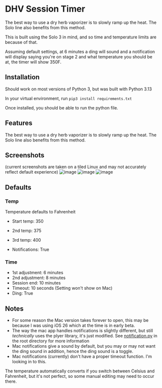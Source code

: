 # DHV Session Timer
The best way to use a dry herb vaporizer is to slowly ramp up the heat. The Solo line also benefits from this method. 

This is built using the Solo 3 in mind, and so time and temperature limits are because of that. 

Assuming default settings, at 6 minutes a ding will sound and a notification will display saying you're on stage 2 and what temperature you should be at, the timer will show 350F.  

## Installation
Should work on most versions of Python 3, but was built with Python 3.13

In your virtual environment, run `pip3 install requirements.txt`

Once installed, you should be able to run the python file. 

## Features
The best way to use a dry herb vaporizer is to slowly ramp up the heat. The Solo line also benefits from this method. 

## Screenshots
(current screenshots are taken on a tiled Linux and may not accurately reflect default experience)
![image](https://github.com/user-attachments/assets/8b9f4cb8-27e2-4d71-8513-e59bfe10cab2)
![image](https://github.com/user-attachments/assets/24880cf2-b80b-4040-a0ce-ed180e5c86f0)
![image](https://github.com/user-attachments/assets/464abdf5-e973-44b9-9763-ce6f979ea416)

## Defaults
### Temp
Temperature defaults to Fahrenheit

- Start temp: 350 
- 2nd temp:   375
- 3rd temp:   400

- Notifications: True

### Time

- 1st adjustment:  6 minutes
- 2nd adjustment:  8 minutes
- Session end:    10 minutes
- Timeout:        10 seconds (Setting won't show on Mac)
- Ding:           True

## Notes
- For some reason the Mac version takes forever to open, this may be because I was using iOS 26 which at the time is in early beta.
- The way the mac app handles notifications is slightly different, but still _technically_ uses the plyer library, it's just modified. See [notification.py](https://github.com/unquenchedservant/DHV-Session-Timer/blob/main/notification.py) in the root directory for more information
- Mac notifications give a sound by default, but you may or may not want the ding sound in addition, hence the ding sound is a toggle.
- Mac notifications (currently) don't have a proper timeout function. I'm looking in to this. 


The temperature automatically converts if you switch between Celsius and Fahrenheit, but it's not perfect, so some manual editing may need to occur there.
